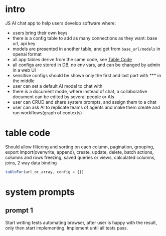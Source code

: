 # intro
JS AI chat app to help users develop software where:

- users bring their own keys
- there is a config table to add as many connections as they want: base url, api key
- models are presented in another table, and get from `base_url/models` in openai format
- all app tables derive from the same code, see [Table Code](#table-code)
- all configs are stored in DB, no env vars, and can be changed by admin in a web UI
- sensitive configs should be shown only the first and last part with *** in the middle
- user can set a default AI model to chat with
- there is a document mode, where instead of chat, a collaborative document can be edited by several people or AIs
- user can CRUD and share system prompts, and assign them to a chat
- user can ask AI to replicate teams of agents and make them create and run workflows(graph of contexts)

# table code
Should allow filtering and sorting on each column, pagination, grouping, export import(overwrite, append), create, update, delete, batch actions, columns and rows freezing, saved queries or views, calculated columns, joins, 2 way data binding

```js
tableFor(url_or_array, config = {})
```
# system prompts

## prompt 1

Start writing tests automating browser, after user is happy with the result, only then start implementing. Implement until all tests pass.